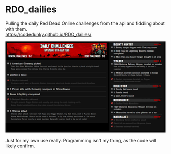 # RDO_dailies
Pulling the daily Red Dead Online challenges from the api and fiddling about with them.
<br>
https://codedunky.github.io/RDO_dailies/

![Latest WIP version](Images/RDO-Dailies-WIP.png)

Just for my own use really. Programming isn't my thing, as the code will likely confirm.
